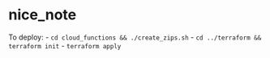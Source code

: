 # nice_note

To deploy:
    - `cd cloud_functions && ./create_zips.sh`
    - `cd ../terraform && terraform init`
    - `terraform apply`
